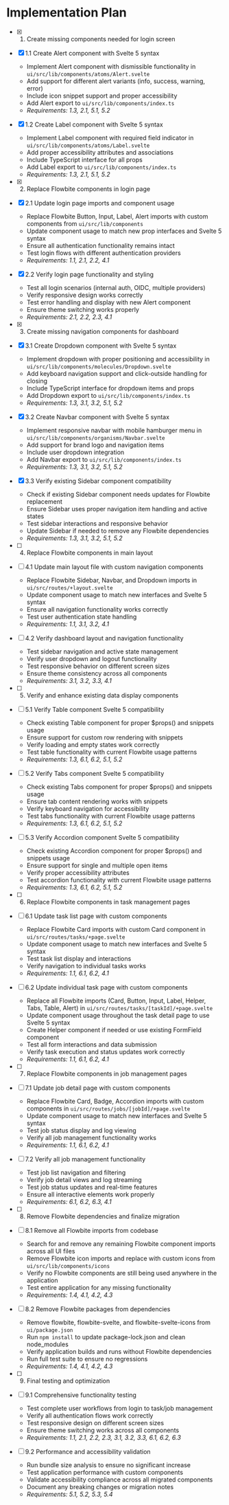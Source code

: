 # Implementation Plan

- [x] 1. Create missing components needed for login screen
- [x] 1.1 Create Alert component with Svelte 5 syntax
  - Implement Alert component with dismissible functionality in `ui/src/lib/components/atoms/Alert.svelte`
  - Add support for different alert variants (info, success, warning, error)
  - Include icon snippet support and proper accessibility
  - Add Alert export to `ui/src/lib/components/index.ts`
  - _Requirements: 1.3, 2.1, 5.1, 5.2_

- [x] 1.2 Create Label component with Svelte 5 syntax
  - Implement Label component with required field indicator in `ui/src/lib/components/atoms/Label.svelte`
  - Add proper accessibility attributes and associations
  - Include TypeScript interface for all props
  - Add Label export to `ui/src/lib/components/index.ts`
  - _Requirements: 1.3, 2.1, 5.1, 5.2_

- [x] 2. Replace Flowbite components in login page
- [x] 2.1 Update login page imports and component usage
  - Replace Flowbite Button, Input, Label, Alert imports with custom components from `ui/src/lib/components`
  - Update component usage to match new prop interfaces and Svelte 5 syntax
  - Ensure all authentication functionality remains intact
  - Test login flows with different authentication providers
  - _Requirements: 1.1, 2.1, 2.2, 4.1_

- [x] 2.2 Verify login page functionality and styling
  - Test all login scenarios (internal auth, OIDC, multiple providers)
  - Verify responsive design works correctly
  - Test error handling and display with new Alert component
  - Ensure theme switching works properly
  - _Requirements: 2.1, 2.2, 2.3, 4.1_

- [x] 3. Create missing navigation components for dashboard
- [x] 3.1 Create Dropdown component with Svelte 5 syntax
  - Implement dropdown with proper positioning and accessibility in `ui/src/lib/components/molecules/Dropdown.svelte`
  - Add keyboard navigation support and click-outside handling for closing
  - Include TypeScript interface for dropdown items and props
  - Add Dropdown export to `ui/src/lib/components/index.ts`
  - _Requirements: 1.3, 3.1, 3.2, 5.1, 5.2_

- [x] 3.2 Create Navbar component with Svelte 5 syntax
  - Implement responsive navbar with mobile hamburger menu in `ui/src/lib/components/organisms/Navbar.svelte`
  - Add support for brand logo and navigation items
  - Include user dropdown integration
  - Add Navbar export to `ui/src/lib/components/index.ts`
  - _Requirements: 1.3, 3.1, 3.2, 5.1, 5.2_

- [x] 3.3 Verify existing Sidebar component compatibility
  - Check if existing Sidebar component needs updates for Flowbite replacement
  - Ensure Sidebar uses proper navigation item handling and active states
  - Test sidebar interactions and responsive behavior
  - Update Sidebar if needed to remove any Flowbite dependencies
  - _Requirements: 1.3, 3.1, 3.2, 5.1, 5.2_

- [ ] 4. Replace Flowbite components in main layout
- [ ] 4.1 Update main layout file with custom navigation components
  - Replace Flowbite Sidebar, Navbar, and Dropdown imports in `ui/src/routes/+layout.svelte`
  - Update component usage to match new interfaces and Svelte 5 syntax
  - Ensure all navigation functionality works correctly
  - Test user authentication state handling
  - _Requirements: 1.1, 3.1, 3.2, 4.1_

- [ ] 4.2 Verify dashboard layout and navigation functionality
  - Test sidebar navigation and active state management
  - Verify user dropdown and logout functionality
  - Test responsive behavior on different screen sizes
  - Ensure theme consistency across all components
  - _Requirements: 3.1, 3.2, 3.3, 4.1_

- [ ] 5. Verify and enhance existing data display components
- [ ] 5.1 Verify Table component Svelte 5 compatibility
  - Check existing Table component for proper $props() and snippets usage
  - Ensure support for custom row rendering with snippets
  - Verify loading and empty states work correctly
  - Test table functionality with current Flowbite usage patterns
  - _Requirements: 1.3, 6.1, 6.2, 5.1, 5.2_

- [ ] 5.2 Verify Tabs component Svelte 5 compatibility
  - Check existing Tabs component for proper $props() and snippets usage
  - Ensure tab content rendering works with snippets
  - Verify keyboard navigation for accessibility
  - Test tabs functionality with current Flowbite usage patterns
  - _Requirements: 1.3, 6.1, 6.2, 5.1, 5.2_

- [ ] 5.3 Verify Accordion component Svelte 5 compatibility
  - Check existing Accordion component for proper $props() and snippets usage
  - Ensure support for single and multiple open items
  - Verify proper accessibility attributes
  - Test accordion functionality with current Flowbite usage patterns
  - _Requirements: 1.3, 6.1, 6.2, 5.1, 5.2_

- [ ] 6. Replace Flowbite components in task management pages
- [ ] 6.1 Update task list page with custom components
  - Replace Flowbite Card imports with custom Card component in `ui/src/routes/tasks/+page.svelte`
  - Update component usage to match new interfaces and Svelte 5 syntax
  - Test task list display and interactions
  - Verify navigation to individual tasks works
  - _Requirements: 1.1, 6.1, 6.2, 4.1_

- [ ] 6.2 Update individual task page with custom components
  - Replace all Flowbite imports (Card, Button, Input, Label, Helper, Tabs, Table, Alert) in `ui/src/routes/tasks/[taskId]/+page.svelte`
  - Update component usage throughout the task detail page to use Svelte 5 syntax
  - Create Helper component if needed or use existing FormField component
  - Test all form interactions and data submission
  - Verify task execution and status updates work correctly
  - _Requirements: 1.1, 6.1, 6.2, 4.1_

- [ ] 7. Replace Flowbite components in job management pages
- [ ] 7.1 Update job detail page with custom components
  - Replace Flowbite Card, Badge, Accordion imports with custom components in `ui/src/routes/jobs/[jobId]/+page.svelte`
  - Update component usage to match new interfaces and Svelte 5 syntax
  - Test job status display and log viewing
  - Verify all job management functionality works
  - _Requirements: 1.1, 6.1, 6.2, 4.1_

- [ ] 7.2 Verify all job management functionality
  - Test job list navigation and filtering
  - Verify job detail views and log streaming
  - Test job status updates and real-time features
  - Ensure all interactive elements work properly
  - _Requirements: 6.1, 6.2, 6.3, 4.1_

- [ ] 8. Remove Flowbite dependencies and finalize migration
- [ ] 8.1 Remove all Flowbite imports from codebase
  - Search for and remove any remaining Flowbite component imports across all UI files
  - Remove Flowbite icon imports and replace with custom icons from `ui/src/lib/components/icons`
  - Verify no Flowbite components are still being used anywhere in the application
  - Test entire application for any missing functionality
  - _Requirements: 1.4, 4.1, 4.2, 4.3_

- [ ] 8.2 Remove Flowbite packages from dependencies
  - Remove flowbite, flowbite-svelte, and flowbite-svelte-icons from `ui/package.json`
  - Run `npm install` to update package-lock.json and clean node_modules
  - Verify application builds and runs without Flowbite dependencies
  - Run full test suite to ensure no regressions
  - _Requirements: 1.4, 4.1, 4.2, 4.3_

- [ ] 9. Final testing and optimization
- [ ] 9.1 Comprehensive functionality testing
  - Test complete user workflows from login to task/job management
  - Verify all authentication flows work correctly
  - Test responsive design on different screen sizes
  - Ensure theme switching works across all components
  - _Requirements: 1.1, 2.1, 2.2, 2.3, 3.1, 3.2, 3.3, 6.1, 6.2, 6.3_

- [ ] 9.2 Performance and accessibility validation
  - Run bundle size analysis to ensure no significant increase
  - Test application performance with custom components
  - Validate accessibility compliance across all migrated components
  - Document any breaking changes or migration notes
  - _Requirements: 5.1, 5.2, 5.3, 5.4_